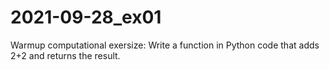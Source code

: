 # 2021-09-28_ex01
Warmup computational exersize: Write a function in Python code that adds 2+2 and returns the result.


